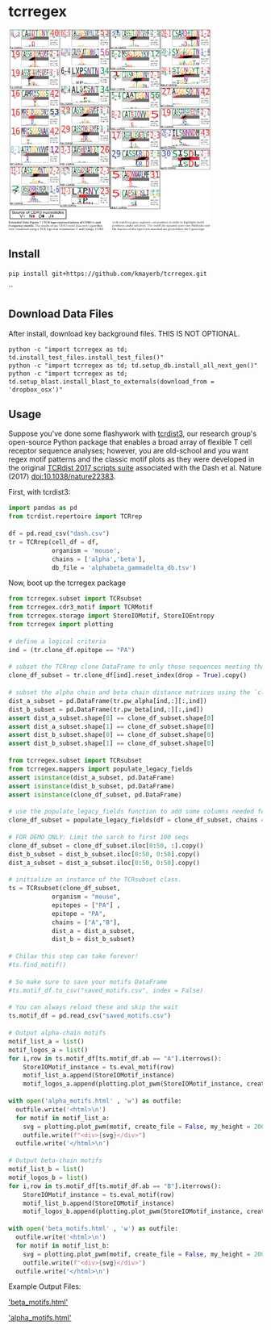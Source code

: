 # tcrregex

<img src="15-Table1-1.png" width="400" height="400">

## Install 

```
pip install git+https://github.com/kmayerb/tcrregex.git
```
``
## Download Data Files

After install, download key background files. THIS IS NOT OPTIONAL.

```
python -c "import tcrregex as td; td.install_test_files.install_test_files()"
python -c "import tcrregex as td; td.setup_db.install_all_next_gen()"
python -c "import tcrregex as td; td.setup_blast.install_blast_to_externals(download_from = 'dropbox_osx')"
```

## Usage

Suppose you've done some flashywork with [tcrdist3](https://tcrdist3.readthedocs.io/en/latest/#), our research group's open-source Python package that enables a broad array of flexible T cell receptor sequence analyses; however, you are old-school and you want regex motif patterns and the classic motif plots as they were developed in the original [TCRdist 2017 scripts suite](https://github.com/phbradley/tcr-dist) associated with the Dash et al. Nature (2017) [doi:10.1038/nature22383](https://www.semanticscholar.org/paper/Quantifiable-predictive-features-define-T-cell-Dash-Fiore-Gartland/b3e8d6f21fbdcd58888af31e791b5a8d24a1c592/figure/2).


First, with tcrdist3: 

```python
import pandas as pd
from tcrdist.repertoire import TCRrep

df = pd.read_csv("dash.csv")
tr = TCRrep(cell_df = df, 
            organism = 'mouse', 
            chains = ['alpha','beta'], 
            db_file = 'alphabeta_gammadelta_db.tsv')
```

Now,  boot up the tcrregex package


```python
from tcrregex.subset import TCRsubset
from tcrregex.cdr3_motif import TCRMotif
from tcrregex.storage import StoreIOMotif, StoreIOEntropy
from tcrregex import plotting

# define a logical criteria
ind = (tr.clone_df.epitope == "PA")

# subset the TCRrep clone DataFrame to only those sequences meeting that criteria
clone_df_subset = tr.clone_df[ind].reset_index(drop = True).copy()

# subset the alpha chain and beta chain distance matrices using the `clone_df_subset.clone_id` index
dist_a_subset = pd.DataFrame(tr.pw_alpha[ind,:][:,ind])
dist_b_subset = pd.DataFrame(tr.pw_beta[ind,:][:,ind])
assert dist_a_subset.shape[0] == clone_df_subset.shape[0]
assert dist_a_subset.shape[1] == clone_df_subset.shape[0]
assert dist_b_subset.shape[0] == clone_df_subset.shape[0]
assert dist_b_subset.shape[1] == clone_df_subset.shape[0]

from tcrregex.subset import TCRsubset
from tcrregex.mappers import populate_legacy_fields
assert isinstance(dist_a_subset, pd.DataFrame)
assert isinstance(dist_b_subset, pd.DataFrame)
assert isinstance(clone_df_subset, pd.DataFrame)

# use the populate_legacy_fields function to add some columns needed for compatability with tcrdist1
clone_df_subset = populate_legacy_fields(df = clone_df_subset, chains =['alpha', 'beta'])

# FOR DEMO ONLY: Limit the sarch to first 100 seqs
clone_df_subset = clone_df_subset.iloc[0:50, :].copy()
dist_b_subset = dist_b_subset.iloc[0:50, 0:50].copy()
dist_a_subset = dist_a_subset.iloc[0:50, 0:50].copy()

# initialize an instance of the TCRsubset class.
ts = TCRsubset(clone_df_subset,
            organism = "mouse",
            epitopes = ["PA"] ,
            epitope = "PA",
            chains = ["A","B"],
            dist_a = dist_a_subset,
            dist_b = dist_b_subset)

# Chilax this step can take forever! 
#ts.find_motif()

# So make sure to save your motifs DataFrame 
#ts.motif_df.to_csv("saved_motifs.csv", index = False)

# You can always reload these and skip the wait
ts.motif_df = pd.read_csv("saved_motifs.csv")

# Output alpha-chain motifs
motif_list_a = list()
motif_logos_a = list()
for i,row in ts.motif_df[ts.motif_df.ab == "A"].iterrows():
    StoreIOMotif_instance = ts.eval_motif(row)
    motif_list_a.append(StoreIOMotif_instance)
    motif_logos_a.append(plotting.plot_pwm(StoreIOMotif_instance, create_file = False, my_height = 200, my_width = 600))

with open('alpha_motifs.html' , 'w') as outfile:
  outfile.write('<html>\n')
  for motif in motif_list_a:
    svg = plotting.plot_pwm(motif, create_file = False, my_height = 200, my_width = 600)
    outfile.write(f"<div>{svg}</div>")
  outfile.write('</html>\n')

# Output beta-chain motifs
motif_list_b = list()
motif_logos_b = list()
for i,row in ts.motif_df[ts.motif_df.ab == "B"].iterrows():
    StoreIOMotif_instance = ts.eval_motif(row)
    motif_list_b.append(StoreIOMotif_instance)
    motif_logos_b.append(plotting.plot_pwm(StoreIOMotif_instance, create_file = False, my_height = 200, my_width = 600))

with open('beta_motifs.html' , 'w') as outfile:
  outfile.write('<html>\n')
  for motif in motif_list_b:
    svg = plotting.plot_pwm(motif, create_file = False, my_height = 200, my_width = 600)
    outfile.write(f"<div>{svg}</div>")
  outfile.write('</html>\n')
```

Example Output Files:

['beta_motifs.html'](beta_motifs.html)

['alpha_motifs.html'](alpha_motifs.html)
